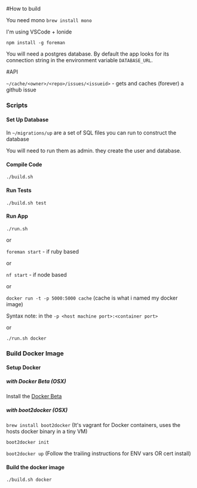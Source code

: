 #How to build

You need mono `brew install mono`

I'm using VSCode + Ionide

```
npm install -g foreman
```

You will need a postgres database. By default the app looks for its connection string
in the environment variable `DATABASE_URL`.

#API

`~/cache/<owner>/<repo>/issues/<issueid>` - gets and caches (forever) a github issue

### Scripts

#### Set Up Database

In `~/migrations/up` are a set of SQL files you can run to construct the database

You will need to run them as admin. they create the user and database.

#### Compile Code

`./build.sh`

#### Run Tests
`./build.sh test`

#### Run App
`./run.sh`

or

`foreman start` - if ruby based

or

`nf start` - if node based

or

`docker run -t -p 5000:5000 cache` (cache is what i named my docker image)

Syntax note: in the `-p <host machine port>:<container port>`

or

`./run.sh docker`

### Build Docker Image

#### Setup Docker

##### with Docker Beta (OSX)

Install the [Docker Beta](https://beta.docker.com/)

##### with boot2docker (OSX)

`brew install boot2docker` (It's vagrant for Docker containers, uses the hosts docker binary in a tiny VM)

`boot2docker init`

`boot2docker up` (Follow the trailing instructions for ENV vars OR cert install)

#### Build the docker image
`./build.sh docker`
